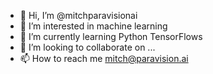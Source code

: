 - 👋 Hi, I’m @mitchparavisionai
- 👀 I’m interested in machine learning
- 🌱 I’m currently learning Python TensorFlows
- 💞️ I’m looking to collaborate on ...
- 📫 How to reach me mitch@paravision.ai

<!---
mitchparavisionai/mitchparavisionai is a ✨ special ✨ repository because its `README.md` (this file) appears on your GitHub profile.
You can click the Preview link to take a look at your changes.
--->
